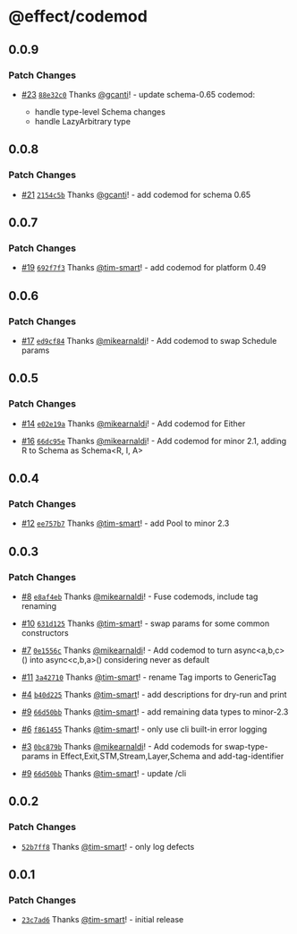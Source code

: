 # @effect/codemod

## 0.0.9

### Patch Changes

- [#23](https://github.com/Effect-TS/codemod/pull/23) [`88e32c0`](https://github.com/Effect-TS/codemod/commit/88e32c021af90815388ea32e00887e337fe2e5f2) Thanks [@gcanti](https://github.com/gcanti)! - update schema-0.65 codemod:

  - handle type-level Schema changes
  - handle LazyArbitrary type

## 0.0.8

### Patch Changes

- [#21](https://github.com/Effect-TS/codemod/pull/21) [`2154c5b`](https://github.com/Effect-TS/codemod/commit/2154c5b08429ff8d675d30ccfc2f13527fc007e9) Thanks [@gcanti](https://github.com/gcanti)! - add codemod for schema 0.65

## 0.0.7

### Patch Changes

- [#19](https://github.com/Effect-TS/codemod/pull/19) [`692f7f3`](https://github.com/Effect-TS/codemod/commit/692f7f3cdb21dc3353f2c667f22f48b62e072211) Thanks [@tim-smart](https://github.com/tim-smart)! - add codemod for platform 0.49

## 0.0.6

### Patch Changes

- [#17](https://github.com/Effect-TS/codemod/pull/17) [`ed9cf84`](https://github.com/Effect-TS/codemod/commit/ed9cf84147073c12318bc1df5fbe06aa188e5158) Thanks [@mikearnaldi](https://github.com/mikearnaldi)! - Add codemod to swap Schedule params

## 0.0.5

### Patch Changes

- [#14](https://github.com/Effect-TS/codemod/pull/14) [`e02e19a`](https://github.com/Effect-TS/codemod/commit/e02e19a99a46e5addd8a41a4aef17029f5e8d836) Thanks [@mikearnaldi](https://github.com/mikearnaldi)! - Add codemod for Either

- [#16](https://github.com/Effect-TS/codemod/pull/16) [`66dc95e`](https://github.com/Effect-TS/codemod/commit/66dc95e149ceb4b2dd03887faa91288309f8c902) Thanks [@mikearnaldi](https://github.com/mikearnaldi)! - Add codemod for minor 2.1, adding R to Schema as Schema<R, I, A>

## 0.0.4

### Patch Changes

- [#12](https://github.com/Effect-TS/codemod/pull/12) [`ee757b7`](https://github.com/Effect-TS/codemod/commit/ee757b76b0dc878480c4cd4382513948a4ca78a4) Thanks [@tim-smart](https://github.com/tim-smart)! - add Pool to minor 2.3

## 0.0.3

### Patch Changes

- [#8](https://github.com/Effect-TS/codemod/pull/8) [`e8af4eb`](https://github.com/Effect-TS/codemod/commit/e8af4eb0ced78d93ad9992c5c4e6c543f2886eff) Thanks [@mikearnaldi](https://github.com/mikearnaldi)! - Fuse codemods, include tag renaming

- [#10](https://github.com/Effect-TS/codemod/pull/10) [`631d125`](https://github.com/Effect-TS/codemod/commit/631d12560f7f0786a1e23c32b669fcab590b7419) Thanks [@tim-smart](https://github.com/tim-smart)! - swap params for some common constructors

- [#7](https://github.com/Effect-TS/codemod/pull/7) [`0e1556c`](https://github.com/Effect-TS/codemod/commit/0e1556c37755574099e1efe0905ee532dfa5ce9c) Thanks [@mikearnaldi](https://github.com/mikearnaldi)! - Add codemod to turn async<a,b,c>() into async<c,b,a>() considering never as default

- [#11](https://github.com/Effect-TS/codemod/pull/11) [`3a42710`](https://github.com/Effect-TS/codemod/commit/3a42710f819f95382176d4ab4faf28e729f997f8) Thanks [@tim-smart](https://github.com/tim-smart)! - rename Tag imports to GenericTag

- [#4](https://github.com/Effect-TS/codemod/pull/4) [`b40d225`](https://github.com/Effect-TS/codemod/commit/b40d225b20eb67c418d20749d1d2d2bde5e802a3) Thanks [@tim-smart](https://github.com/tim-smart)! - add descriptions for dry-run and print

- [#9](https://github.com/Effect-TS/codemod/pull/9) [`66d50bb`](https://github.com/Effect-TS/codemod/commit/66d50bbc608501d91021b87425b3039f5fd19baf) Thanks [@tim-smart](https://github.com/tim-smart)! - add remaining data types to minor-2.3

- [#6](https://github.com/Effect-TS/codemod/pull/6) [`f861455`](https://github.com/Effect-TS/codemod/commit/f86145583a3a864287ff840e570d4576470006ab) Thanks [@tim-smart](https://github.com/tim-smart)! - only use cli built-in error logging

- [#3](https://github.com/Effect-TS/codemod/pull/3) [`0bc879b`](https://github.com/Effect-TS/codemod/commit/0bc879b8481b3d9dd5b9ace331a85aabb07cc02c) Thanks [@mikearnaldi](https://github.com/mikearnaldi)! - Add codemods for swap-type-params in Effect,Exit,STM,Stream,Layer,Schema and add-tag-identifier

- [#9](https://github.com/Effect-TS/codemod/pull/9) [`66d50bb`](https://github.com/Effect-TS/codemod/commit/66d50bbc608501d91021b87425b3039f5fd19baf) Thanks [@tim-smart](https://github.com/tim-smart)! - update /cli

## 0.0.2

### Patch Changes

- [`52b7ff8`](https://github.com/Effect-TS/codemod/commit/52b7ff8f90482068e4e9927d799583ea9d6c3e26) Thanks [@tim-smart](https://github.com/tim-smart)! - only log defects

## 0.0.1

### Patch Changes

- [`23c7ad6`](https://github.com/Effect-TS/codemod/commit/23c7ad66dfcaa229596da0e585474ef42bc7b846) Thanks [@tim-smart](https://github.com/tim-smart)! - initial release
